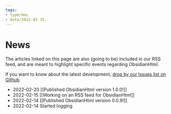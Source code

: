 ```yaml
---
tags:
- type/moc
- date/2022-02-15
---
```


# News
The articles linked on this page are also (going to be) included in our RSS feed, and are meant to highlight specific events regarding ObsidianHtml. 

If you want to know about the latest development, [drop by our Issues list on Github](https://github.com/obsidian-html/obsidian-html/issues).

- 2022-02-20 [[Published ObsidianHtml version 1.0.0!]]
- 2022-02-15 [[Working on an RSS feed for ObsidianHtml]]
- 2022-02-14 [[Published ObsidianHtml version 0.0.9!]] 
- 2022-02-14 Started logging